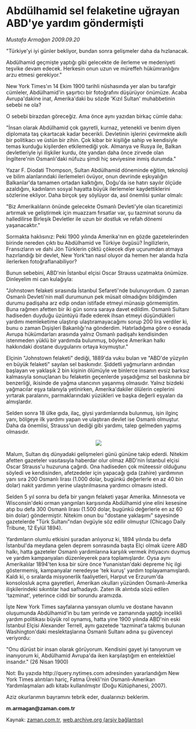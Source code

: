 # Abdülhamid sel felaketine uğrayan ABD'ye yardım göndermişti

*Mustafa Armağan 2009.09.20*

<tr><td class="metin" colspan="2" style="padding-top: 20px; padding-left: 5px; ">"Türkiye'yi iyi günler bekliyor, bundan sonra gelişmeler daha da hızlanacak.</td></tr><tr><td class="metin" colspan="2" style="padding-top: 20px; padding-left: 5px; "><p>Abdülhamid geçmişte yaptığı gibi gelecekte de ilerleme ve medeniyeti teşvike devam edecek. Herkesin onun uzun ve müreffeh hükümranlığını arzu etmesi gerekiyor."
<p>New York Times'ın 14 Ekim 1900 tarihli nüshasında yer alan bu tarafgir cümleler, Abdülhamid'in şaşırtıcı bir fotoğrafını düşürüyor önümüze. Acaba Avrupa'dakine inat, Amerika'daki bu sözde 'Kızıl Sultan' muhabbetinin sebebi ne ola?
<p>O sebebi birazdan göreceğiz. Ama önce aynı yazıdan birkaç cümle daha:
<p>"İnsan olarak Abdülhamid çok gayretli, kurnaz, yetenekli ve benim diyen diplomata taş çıkartacak kadar becerikli. Devletinin işlerini çevirmekte akıllı bir politikacı ve üstün bir zihin. Çok kibar bir kişiliğe sahip ve kendisiyle temas kurduğu kişilerden etkilemediği yok. Almanya ve Rusya ile, Balkan devletleriyle iyi ilişkiler kurdu, öte yandan daha önce zirvede olan İngiltere'nin Osmanlı'daki nüfuzu şimdi hiç seviyesine inmiş durumda."
<p>Yazar F. Diodati Thompson, Sultan Abdülhamid döneminde eğitim, teknoloji ve bilim alanlarındaki ilerlemeleri övüyor, onun devrinde eşkıyalığın Balkanlar'da tamamen ortadan kalktığını, Doğu'da ise hatırı sayılır ölçüde azaldığını, kadınların sosyal hayatta büyük ilerlemeler kaydettiklerini sözlerine ekliyor. Daha birçok şey söylüyor da, asıl önemlisi şunlar olmalı:
<p>"Biz Amerikalıların önünde gelecekte Osmanlı Devleti'yle olan ticaretimizi artırmak ve geliştirmek için muazzam fırsatlar var, şu tazminat sorunu da halledilirse Birleşik Devletler ile uzun bir dostluk ve refah dönemi yaşanacaktır."
<p>Sormakta haklısınız: Peki 1900 yılında Amerika'nın en gözde gazetelerinden birinde nereden çıktı bu Abdülhamid ve Türkiye övgüsü? İngilizlerin, Fransızların ve dahi Jön Türklerin çöktü çökecek diye uçurumdan atmaya hazırlandığı bir devlet, New York'tan nasıl oluyor da hemen her alanda hızla ilerlerken fotoğraflanabiliyor?
<p>Bunun sebebini, ABD'nin İstanbul elçisi Oscar Strauss uzatmakta önümüze. Dinleyelim mi can kulağıyla:
<p>"Johnstown felaketi sırasında İstanbul Sefareti'nde bulunuyordum. O zaman Osmanlı Devleti'nin malî durumunun pek müsait olmadığını bildiğimden durumu padişaha arz edip ondan istifade etmeyi münasip görmemiştim. Buna rağmen afetten bir iki gün sonra saraya davet edildim. Osmanlı Sultanı hadiseden duyduğu üzüntüyü ifade ederek ihsan etmeyi düşündükleri yardımı memleketime ulaştırıp ulaştıramayacağımı sorup 200 lira verdiler ki, bunu o zaman Dışişleri Bakanlığı'na gönderdim. Hatırladığıma göre o esnada Avrupa hükümdarları arasında yalnız Osmanlı padişahı kendisinden istenmeden yüklü bir yardımda bulunmuş, böylece Amerikan halkı hakkındaki dostane duygularını ortaya koymuştur."
<p>Elçinin "Johnstown felaketi" dediği, 1889'da vuku bulan ve "ABD'de yüzyılın en büyük felaketi" sayılan sel baskınıdır. Şiddetli yağmurların ardından başlayan ve yaklaşık 2 bin kişinin ölümüyle ve binlerce insanın evsiz barksız kalmasıyla sonuçlanan bu felaketin geçenlerde yaşadığımız sel baskınına bir benzerliği, ikisinde de yağma utancının yaşanmış olmasıdır. Yalnız bizdeki yağmacılar eşya talanıyla yetinirken, Amerika'dakiler ölülerin ceplerini yırtarak paralarını, parmaklarındaki yüzükleri ve başka değerli eşyaları da almışlardır.
<p>Selden sonra 18 ülke gıda, ilaç, giysi yardımlarında bulunmuş, işin ilginç yanı, bölgeye ilk yardımı yapan ve ulaştıran devlet ise Osmanlı olmuştur. Daha da önemlisi, Strauss'un dediği gibi yardımı, talep gelmeden yapmış olmasıdır.
<p><p align="center"><img src="http://web.archive.org/web/20091130170704im_/http://medya.zaman.com.tr/2009/09/20/armagan01.jpg"/>
<p>Malum, Sultan dış dünyadaki gelişmeleri günü gününe takip ederdi. Nitekim afetten gazeteler vasıtasıyla haberdar olur olmaz ABD'nin İstanbul elçisi Oscar Strauss'u huzuruna çağırdı. Ona hadiseden çok müteessir olduğunu söyledi ve kendisinden, afetzedeler için yapacağı gıda (zahire) yardımının yanı sıra 200 Osmanlı lirası (1.000 dolar, bugünkü değerlerle en az 40 bin dolar) nakit yardımın yerine ulaştırılmasına yardımcı olmasını istedi.
<p>Selden 5 yıl sonra bu defa bir yangın felaketi yaşar Amerika. Minnesota ve Wisconsin'deki orman yangınları karşısında Abdülhamid yine elini kesesine atıp bu defa 300 Osmanlı lirası (1.500 dolar, bugünkü değerlerle en az 60 bin dolar) göndermiştir. Nitekim onun bu "dostane yaklaşımı" sayesinde gazetelerde "Türk Sultanı"ndan övgüyle söz edilir olmuştur (Chicago Daily Tribune, 12 Eylül 1894).
<p>Yardımların olumlu etkisini şuradan anlıyoruz ki, 1894 yılında bu defa İstanbul'da meydana gelen deprem sonrasında başta Elçi olmak üzere ABD halkı, hatta gazeteler Osmanlı yardımlarına karşılık vermek ihtiyacını duymuş ve yardım kampanyaları düzenleyerek para toplamışlardır. Oysa aynı Amerikalılar 1894'ten kısa bir süre önce Yunanistan'daki depreme hiç ilgi göstermemiş, kampanyalar neredeyse 'tek kuruş' yardım toplayamamışlardı. Kaldı ki, o sıralarda misyonerlik faaliyetleri, Harput ve Erzurum'da konsolosluk açma gayretleri, Amerikan okulları yüzünden Osmanlı-Amerika ilişkilerindeki sıkıntılar had safhadaydı. Zaten ilk alıntıda sözü edilen 'tazminat', yeterince ciddi bir sorundu aramızda.
<p>İşte New York Times sayfalarına yansıyan olumlu ve dostane havanın oluşumunda Abdülhamid'in bu tam yerinde ve zamanında yaptığı incelikli yardım politikası büyük rol oynamış, hatta yine 1900 yılında ABD'nin eski İstanbul Elçisi Alexander Terrell, aynı gazetede 'tazminat'a takmış bulunan Washington'daki meslektaşlarına Osmanlı Sultanı adına şu güvenceyi veriyordu:
<p>"Onu dürüst bir insan olarak görüyorum. Kendisini gayet iyi tanıyorum ve inanıyorum ki, Abdülhamid Avrupa'da iken karşılaştığım en entelektüel insandır." (26 Nisan 1900)
<p>Not: Bu yazıda http://query.nytimes.com adresinden yararlandığım New York Times alıntıları hariç, Fatma Ürekli'nin Osmanlı-Amerikan Yardımlaşmaları adlı kitabı kullanılmıştır (Doğu Kütüphanesi, 2007).
<p>Aziz okurlarımın bayramını tebrik eder, dualarınızı beklerim. 
<p><b>m.armagan@zaman.com.tr</b><br/></p></p></p></p></p></p></p></p></p></p></p></p></p></p></p></p></p></p></p></p></p></td></tr>

Kaynak: [zaman.com.tr](http://zaman.com.tr/yazar.do?yazino=894196), [web.archive.org (arşiv bağlantısı)](http://web.archive.org/web/20091130170704/http://zaman.com.tr:80/yazar.do?yazino=894196)
